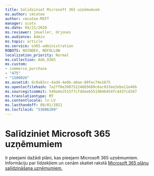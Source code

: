 ```yaml
---
title: Salīdziniet Microsoft 365 uzņēmumiem
ms.author: cmcatee
author: cmcatee-MSFT
manager: scotv
ms.date: 04/21/2020
ms.reviewer: jmueller, drjones
ms.audience: Admin
ms.topic: article
ms.service: o365-administration
ROBOTS: NOINDEX, NOFOLLOW
localization_priority: Normal
ms.collection: Adm_O365
ms.custom:
- commerce_purchase
- "475"
- "1500026"
ms.assetid: 6c0a83cc-4ad4-4e6b-a8ae-89fec74e1675
ms.openlocfilehash: 7a2ff0e39875224885689c6ac033ee2ebe11e46b
ms.sourcegitcommit: 540a4e2515f7cfddee65519046454fc4437cd287
ms.translationtype: MT
ms.contentlocale: lv-LV
ms.lasthandoff: 08/01/2021
ms.locfileid: "53686209"
---
```

# <a name="compare-microsoft-365-for-business"></a>Salīdziniet Microsoft 365 uzņēmumiem

Ir pieejami dažādi plāni, kas pieejami Microsoft 365 uzņēmumiem. Informāciju par līdzekļiem un cenām skatiet rakstā [Microsoft 365 plānu salīdzināšana uzņēmumiem.](https://www.microsoft.com/microsoft-365/business/compare-all-microsoft-365-business-products)  